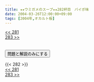 ```yaml
---
title: ★★ウミガメのスープ★★282杯目　パイポ味
date: 2004-03-26T12:00:00+09:00
tags: [2004年,オカルト板]
---
```

<div class="th_left"><a href="../281"><< 281</a></div>
<div class="th_right"><a href="../283">283 >></a></div>
<br><br>
<script src="../../js/cupsoup.js"></script>
<form>
<input type="button" value="問題と解説のみにする" onClick="toggleCupsoup()">
</form>
{{< 282 >}}
<div class="th_left"><a href="../281"><< 281</a></div>
<div class="th_right"><a href="../283">283 >></a></div>
